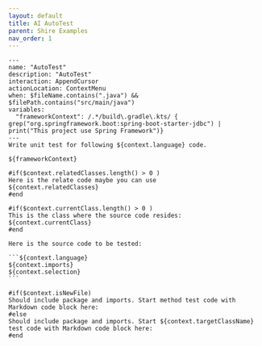 ```yaml
---
layout: default
title: AI AutoTest
parent: Shire Examples
nav_order: 1
---
```


    ---
    name: "AutoTest"
    description: "AutoTest"
    interaction: AppendCursor
    actionLocation: ContextMenu
    when: $fileName.contains(".java") && $filePath.contains("src/main/java")
    variables:
      "frameworkContext": /.*/build\.gradle\.kts/ { grep("org.springframework.boot:spring-boot-starter-jdbc") | print("This project use Spring Framework")}
    ---
    Write unit test for following ${context.language} code.
    
    ${frameworkContext}
    
    #if($context.relatedClasses.length() > 0 )
    Here is the relate code maybe you can use
    ${context.relatedClasses}
    #end
    
    #if($context.currentClass.length() > 0 )
    This is the class where the source code resides:
    ${context.currentClass}
    #end
    
    Here is the source code to be tested:
    
    ```${context.language}
    ${context.imports}
    ${context.selection}
    ```
    
    #if($context.isNewFile)
    Should include package and imports. Start method test code with Markdown code block here:
    #else
    Should include package and imports. Start ${context.targetClassName} test code with Markdown code block here:
    #end

